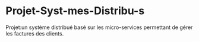 # Projet-Syst-mes-Distribu-s
Projet:un système distribué basé sur les micro-services permettant de gérer les factures  des clients.
